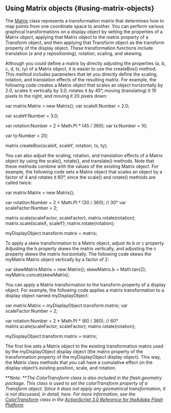 ## Using Matrix objects {#using-matrix-objects}

The [Matrix](http://help.adobe.com/en_US/FlashPlatform/reference/actionscript/3/flash/geom/Matrix.html) class represents a transformation matrix that determines how to map points from one coordinate space to another. You can perform various graphical transformations on a display object by setting the properties of a Matrix object, applying that Matrix object to the matrix property of a Transform object, and then applying that Transform object as the transform property of the display object. These transformation functions include translation (_x_ and _y_ repositioning), rotation, scaling, and skewing.

Although you could define a matrix by directly adjusting the properties (a, b, c, d, tx, ty) of a Matrix object, it is easier to use the createBox() method. This method includes parameters that let you directly define the scaling, rotation, and translation effects of the resulting matrix. For example, the following code creates a Matrix object that scales an object horizontally by 2.0, scales it vertically by 3.0, rotates it by 45°, moving (translating) it 10 pixels to the right, and moving it 20 pixels down:

var matrix:Matrix = new Matrix(); var scaleX:Number = 2.0;

var scaleY:Number = 3.0;

var rotation:Number = 2 * Math.PI * (45 / 360); var tx:Number = 10;

var ty:Number = 20;

matrix.createBox(scaleX, scaleY, rotation, tx, ty);

You can also adjust the scaling, rotation, and translation effects of a Matrix object by using the scale(), rotate(), and translate() methods. Note that these methods combine with the values of the existing Matrix object. For example, the following code sets a Matrix object that scales an object by a factor of 4 and rotates it 60°, since the scale() and rotate() methods are called twice:

var matrix:Matrix = new Matrix();

var rotation:Number = 2 * Math.PI * (30 / 360); // 30° var scaleFactor:Number = 2;

matrix.scale(scaleFactor, scaleFactor); matrix.rotate(rotation); matrix.scale(scaleX, scaleY); matrix.rotate(rotation);

myDisplayObject.transform.matrix = matrix;

To apply a skew transformation to a Matrix object, adjust its b or c property. Adjusting the b property skews the matrix vertically, and adjusting the c property skews the matrix horizontally. The following code skews the myMatrix Matrix object vertically by a factor of 2:

var skewMatrix:Matrix = new Matrix(); skewMatrix.b = Math.tan(2); myMatrix.concat(skewMatrix);

You can apply a Matrix transformation to the transform property of a display object. For example, the following code applies a matrix transformation to a display object named myDisplayObject:

var matrix:Matrix = myDisplayObject.transform.matrix; var scaleFactor:Number = 2;

var rotation:Number = 2 * Math.PI * (60 / 360); // 60° matrix.scale(scaleFactor, scaleFactor); matrix.rotate(rotation);

myDisplayObject.transform.matrix = matrix;

The first line sets a Matrix object to the existing transformation matrix used by the myDisplayObject display object (the matrix property of the transformation property of the myDisplayObject display object). This way, the Matrix class methods that you call have a cumulative effect on the display object’s existing position, scale, and rotation.

**_Note:_ **_The ColorTransform class is also included in the flash.geometry package. This class is used to set the colorTransform property of a Transform object. Since it does not apply any geometrical transformation, it is not discussed, in detail, here. For more information, see the_ [_ColorTransform_](http://help.adobe.com/en_US/FlashPlatform/reference/actionscript/3/flash/geom/ColorTransform.html) _class in the_ [_ActionScript 3.0 Reference for the_](http://help.adobe.com/en_US/FlashPlatform/reference/actionscript/3/flash/geom/ColorTransform.html)[_Adobe Flash Platform_](http://help.adobe.com/en_US/FlashPlatform/reference/actionscript/3/flash/geom/ColorTransform.html)_._